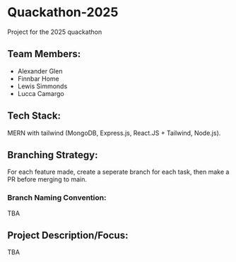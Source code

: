 # Quackathon-2025
Project for the 2025 quackathon

## Team Members:
- Alexander Glen
- Finnbar Home
- Lewis Simmonds
- Lucca Camargo

## Tech Stack:
MERN with tailwind (MongoDB, Express.js, React.JS + Tailwind, Node.js).

## Branching Strategy:
For each feature made, create a seperate branch for each task, then make a PR before merging to main.

### Branch Naming Convention:
TBA

## Project Description/Focus:
TBA
